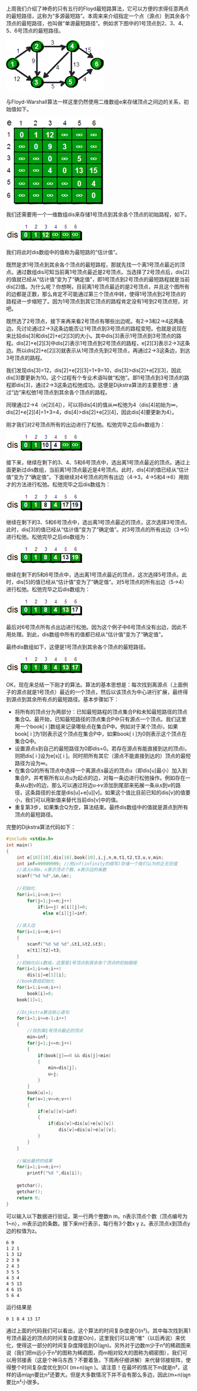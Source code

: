 上周我们介绍了神奇的只有五行的Floyd最短路算法，它可以方便的求得任意两点的最短路径，这称为“多源最短路”。本周来来介绍指定一个点（源点）到其余各个顶点的最短路径，也叫做“单源最短路径”。例如求下图中的1号顶点到2、3、4、5、6号顶点的最短路径。

![Dijkstra最短路径算法](img/Dijkstra最短路径算法_1.png)

与Floyd-Warshall算法一样这里仍然使用二维数组e来存储顶点之间边的关系，初始值如下。

![Dijkstra最短路径算法](img/Dijkstra最短路径算法_2.png)

我们还需要用一个一维数组dis来存储1号顶点到其余各个顶点的初始路程，如下。

![Dijkstra最短路径算法](img/Dijkstra最短路径算法_3.png)

我们将此时dis数组中的值称为最短路的“估计值”。

既然是求1号顶点到其余各个顶点的最短路程，那就先找一个离1号顶点最近的顶点。通过数组dis可知当前离1号顶点最近是2号顶点。当选择了2号顶点后，dis\[2]的值就已经从“估计值”变为了“确定值”，即1号顶点到2号顶点的最短路程就是当前dis\[2]值。为什么呢？你想啊，目前离1号顶点最近的是2号顶点，并且这个图所有的边都是正数，那么肯定不可能通过第三个顶点中转，使得1号顶点到2号顶点的路程进一步缩短了。因为1号顶点到其它顶点的路程肯定没有1号到2号顶点短，对吧。

既然选了2号顶点，接下来再来看2号顶点有哪些出边呢。有2->3和2->4这两条边。先讨论通过2->3这条边能否让1号顶点到3号顶点的路程变短。也就是说现在来比较dis\[3]和dis\[2]+e\[2]\[3]的大小。其中dis\[3]表示1号顶点到3号顶点的路程。dis\[2]+e\[2]\[3]中dis\[2]表示1号顶点到2号顶点的路程，e\[2]\[3]表示2->3这条边。所以dis\[2]+e\[2]\[3]就表示从1号顶点先到2号顶点，再通过2->3这条边，到达3号顶点的路程。

我们发现dis\[3]=12，dis\[2]+e\[2]\[3]=1+9=10，dis\[3]>dis\[2]+e\[2]\[3]，因此dis\[3]要更新为10。这个过程有个专业术语叫做“松弛”。即1号顶点到3号顶点的路程即dis\[3]，通过2->3这条边松弛成功。这便是Dijkstra算法的主要思想：通过“边”来松弛1号顶点到其余各个顶点的路程。

同理通过2->4（e\[2]\[4]），可以将dis\[4]的值从∞松弛为4（dis\[4]初始为∞，dis\[2]+e\[2]\[4]=1+3=4，dis\[4]>dis\[2]+e\[2]\[4]，因此dis\[4]要更新为4）。

刚才我们对2号顶点所有的出边进行了松弛。松弛完毕之后dis数组为：

![Dijkstra最短路径算法](img/Dijkstra最短路径算法_4.png)

接下来，继续在剩下的3、4、5和6号顶点中，选出离1号顶点最近的顶点。通过上面更新过dis数组，当前离1号顶点最近是4号顶点。此时，dis\[4]的值已经从“估计值”变为了“确定值”。下面继续对4号顶点的所有出边（4->3，4->5和4->6）用刚才的方法进行松弛。松弛完毕之后dis数组为：

![Dijkstra最短路径算法](img/Dijkstra最短路径算法_5.png)

继续在剩下的3、5和6号顶点中，选出离1号顶点最近的顶点，这次选择3号顶点。此时，dis\[3]的值已经从“估计值”变为了“确定值”。对3号顶点的所有出边（3->5）进行松弛。松弛完毕之后dis数组为：

![Dijkstra最短路径算法](img/Dijkstra最短路径算法_6.png)

继续在剩下的5和6号顶点中，选出离1号顶点最近的顶点，这次选择5号顶点。此时，dis[5]的值已经从“估计值”变为了“确定值”。对5号顶点的所有出边（5->4）进行松弛。松弛完毕之后dis数组为：

![Dijkstra最短路径算法](img/Dijkstra最短路径算法_7.png)

最后对6号顶点所有点出边进行松弛。因为这个例子中6号顶点没有出边，因此不用处理。到此，dis数组中所有的值都已经从“估计值”变为了“确定值”。

最终dis数组如下，这便是1号顶点到其余各个顶点的最短路径。

![Dijkstra最短路径算法](img/Dijkstra最短路径算法_8.png)

OK，现在来总结一下刚才的算法。算法的基本思想是：每次找到离源点（上面例子的源点就是1号顶点）最近的一个顶点，然后以该顶点为中心进行扩展，最终得到源点到其余所有点的最短路径。基本步骤如下：

- 将所有的顶点分为两部分：已知最短路程的顶点集合P和未知最短路径的顶点集合Q。最开始，已知最短路径的顶点集合P中只有源点一个顶点。我们这里用一个book[ i ]数组来记录哪些点在集合P中。例如对于某个顶点i，如果book[ i ]为1则表示这个顶点在集合P中，如果book[ i ]为0则表示这个顶点在集合Q中。
- 设置源点s到自己的最短路径为0即dis=0。若存在源点有能直接到达的顶点i，则把dis\[ i ]设为e\[s][ i ]。同时把所有其它（源点不能直接到达的）顶点的最短路径为设为∞。
- 在集合Q的所有顶点中选择一个离源点s最近的顶点u（即dis\[u]最小）加入到集合P。并考察所有以点u为起点的边，对每一条边进行松弛操作。例如存在一条从u到v的边，那么可以通过将边u->v添加到尾部来拓展一条从s到v的路径，这条路径的长度是dis\[u]+e\[u]\[v]。如果这个值比目前已知的dis\[v]的值要小，我们可以用新值来替代当前dis\[v]中的值。
- 重复第3步，如果集合Q为空，算法结束。最终dis数组中的值就是源点到所有顶点的最短路径。

完整的Dijkstra算法代码如下：

```c
#include <stdio.h>
int main()
{
    int e[10][10],dis[10],book[10],i,j,n,m,t1,t2,t3,u,v,min;
    int inf=99999999; //用inf(infinity的缩写)存储一个我们认为的正无穷值
    //读入n和m，n表示顶点个数，m表示边的条数
    scanf("%d %d",&n,&m);
                                                                   
    //初始化
    for(i=1;i<=n;i++)
        for(j=1;j<=n;j++)
            if(i==j) e[i][j]=0;
              else e[i][j]=inf;
                                                                             
    //读入边
    for(i=1;i<=m;i++)
    {
        scanf("%d %d %d",&t1,&t2,&t3);
        e[t1][t2]=t3;
    }
    //初始化dis数组，这里是1号顶点到其余各个顶点的初始路程
    for(i=1;i<=n;i++)
        dis[i]=e[1][i];
    //book数组初始化
    for(i=1;i<=n;i++)
        book[i]=0;
    book[1]=1;
                                                                   
    //Dijkstra算法核心语句
    for(i=1;i<=n-1;i++)
    {
        //找到离1号顶点最近的顶点
        min=inf;
        for(j=1;j<=n;j++)
        {
            if(book[j]==0 && dis[j]<min)
            {
                min=dis[j];
                u=j;
            }
        }
        book[u]=1;
        for(v=1;v<=n;v++)
        {
            if(e[u][v]<inf)
            {
                if(dis[v]>dis[u]+e[u][v])
                    dis[v]=dis[u]+e[u][v];
            }
        }
    }
                                                                   
    //输出最终的结果
    for(i=1;i<=n;i++)
        printf("%d ",dis[i]);
                                                                       
    getchar();
    getchar();
    return 0;
}
```

可以输入以下数据进行验证。第一行两个整数n  m。n表示顶点个数（顶点编号为1~n），m表示边的条数。接下来m行表示，每行有3个数x y z。表示顶点x到顶点y边的权值为z。

```
6 9
1 2 1
1 3 12
2 3 9
2 4 3
3 5 5
4 3 4
4 5 13
4 6 15
5 6 4
```

运行结果是

```
0 1 8 4 13 17
```

通过上面的代码我们可以看出，这个算法的时间复杂度是O(n²)。其中每次找到离1号顶点最近的顶点的时间复杂度是O(n)，这里我们可以用“堆”（以后再说）来优化，使得这一部分的时间复杂度降低到O(㏒n)。另外对于边数m少于n²的稀疏图来说（我们把m远小于n²的图称为稀疏图，而m相对较大的图称为稠密图），我们可以用邻接表（这是个神马东西？不要着急，下周再仔细讲解）来代替邻接矩阵，使得整个时间复杂度优化到O( (m+n)㏒n )。请注意！在最坏的情况下m就是n²，这样的话m㏒n要比n²还要大。但是大多数情况下并不会有那么多边，因此(m+n)㏒n要比n²小很多。